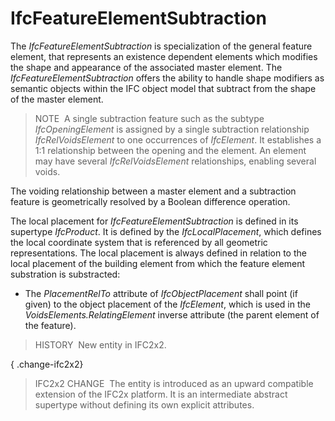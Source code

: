 IfcFeatureElementSubtraction
============================

The _IfcFeatureElementSubtraction_ is specialization of the general feature element, that represents an existence dependent elements which modifies the shape and appearance of the associated master element. The _IfcFeatureElementSubtraction_ offers the ability to handle shape modifiers as semantic objects within the IFC object model that subtract from the shape of the master element.

> NOTE&nbsp; A single subtraction feature such as the subtype _IfcOpeningElement_ is assigned by a single subtraction relationship _IfcRelVoidsElement_ to one occurrences of _IfcElement_. It establishes a 1:1 relationship between the opening and the element. An element may have several _IfcRelVoidsElement_ relationships, enabling several voids.

The voiding relationship between a master element and a subtraction feature is geometrically resolved by a Boolean difference operation.

The local placement for _IfcFeatureElementSubtraction_ is defined in its supertype _IfcProduct_. It is defined by the _IfcLocalPlacement_, which defines the local coordinate system that is referenced by all geometric representations. The local placement is always defined in relation to the local placement of the building element from which the feature element substration is substracted:

* The _PlacementRelTo_ attribute of _IfcObjectPlacement_ shall point (if given) to the object placement of the _IfcElement_, which is used in the _VoidsElements.RelatingElement_ inverse attribute (the parent element of the feature).

> HISTORY&nbsp; New entity in IFC2x2.

{ .change-ifc2x2}
> IFC2x2 CHANGE&nbsp; The entity is introduced as an upward compatible extension of the IFC2x platform. It is an intermediate abstract supertype without defining its own explicit attributes.

